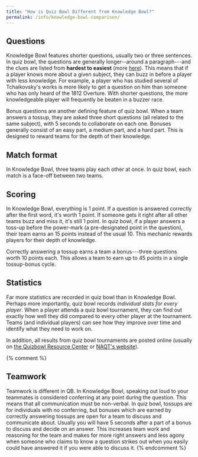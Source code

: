 ```yaml
---
title: "How is Quiz Bowl Different from Knowledge Bowl?"
permalink: /info/knowledge-bowl-comparison/
---
```


## Questions

Knowledge Bowl features shorter questions, usually two or three sentences. In
quiz bowl, the questions are generally longer--around a paragraph---and the
clues are listed from **hardest to easiest** (more [here](/info/pyramidal)).
This means that if a player knows more about a given subject, they can buzz in
before a player with less knowledge. For example, a player who has studied
several of Tchaikovsky's works is more likely to get a question on him than
someone who has only heard of the 1812 Overture. With shorter questions, the
more knowledgeable player will frequently be beaten in a buzzer race.

Bonus questions are another defining feature of quiz bowl. When a team answers a
tossup, they are asked three short questions (all related to the same subject),
with 5 seconds to collaborate on each one. Bonuses generally consist of an easy
part, a medium part, and a hard part. This is designed to reward teams for the
depth of their knowledge.

## Match format

In Knowledge Bowl, three teams play each other at once. In quiz bowl, each match
is a face-off between two teams.

## Scoring

In Knowledge Bowl, everything is 1 point. If a question is answered correctly
after the first word, it's worth 1 point. If someone gets it right after all
other teams buzz and miss it, it's still 1 point. In quiz bowl, if a player
answers a toss-up before the power-mark (a pre-designated point in the
question), their team earns an 15 points instead of the usual 10. This mechanic
rewards players for their depth of knowledge.

Correctly answering a tossup earns a team a bonus---three questions worth 10
points each. This allows a team to earn up to 45 points in a single tossup-bonus
cycle.

## Statistics

Far more statistics are recorded in quiz bowl than in Knowledge Bowl. Perhaps
more importantly, quiz bowl records *individual stats for every player*. When a
player attends a quiz bowl tournament, they can find out exactly how well they
did compared to every other player at the tournament. Teams (and individual
players) can see how they improve over time and identify what they need to work
on.

In addition, all results from quiz bowl tournaments are posted online (usually
on [the Quizbowl Resource Center](http://www.hsquizbowl.org/db/tournaments/) or
[NAQT's website](https://www.naqt.com/stats/results.jsp)).

{% comment %}
## Teamwork

Teamwork is different in QB. In Knowledge Bowl, speaking out loud to your
teammates is considered conferring at any point during the question. This means
that all communication must be non-verbal. In quiz bowl, tossups are for
individuals with no conferring, but bonuses which are earned by correctly
answering tossups are open for a team to discuss and communicate about. Usually
you will have 5 seconds after a part of a bonus to discuss and decide on an
answer. This increases team work and reasoning for the team and makes for more
right answers and less agony when someone who claims to know a question strikes
out when you easily could have answered it if you were able to discuss it.
{% endcomment %}
